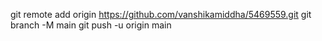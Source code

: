 git remote add origin https://github.com/vanshikamiddha/5469559.git
git branch -M main
git push -u origin main
